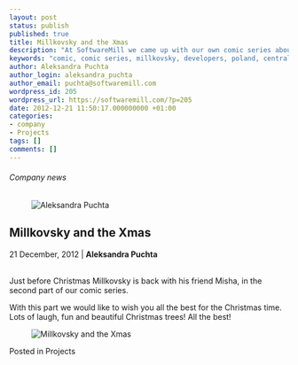 ```yaml
---
layout: post
status: publish
published: true
title: Millkovsky and the Xmas
description: "At SoftwareMill we came up with our own comic series about Millkovsky. He is a stereotypical developer from Central-East Europe..."
keywords: "comic, comic series, millkovsky, developers, poland, central-east europe,"
author: Aleksandra Puchta
author_login: aleksandra_puchta
author_email: puchta@softwaremill.com
wordpress_id: 205
wordpress_url: https://softwaremill.com/?p=205
date: 2012-12-21 11:50:17.000000000 +01:00
categories:
- company
- Projects
tags: []
comments: []
---
```


<h6>Company news</h6>
<div class="post-header clearfix">
<figure><div class="image"><img src="https://softwaremill.com/wp-content/uploads/2013/04/puchta.jpg" alt="Aleksandra Puchta"></div></figure><div class="title">
<h2 class="font-dark-blue font-normal">Millkovsky and the Xmas</h2>21 December, 2012 | <b>Aleksandra Puchta</b><br><br>
</div>
</div>
<div class="post-rows">
<div class="text">
<p>Just before Christmas Millkovsky is back with his friend Misha, in the second part of our comic series.</p>
<p>With this part we would like to wish you all the best for the Christmas time. Lots of laugh, fun and beautiful Christmas trees! All the best!</p>
</div>
<figure><img src="https://softwaremill.com/wp-content/uploads/2012/12/Millkovsky-xmas_v3.png" alt="Millkovsky and the Xmas"></figure>
</div>
<div class="post-footer">Posted in Projects</div>
